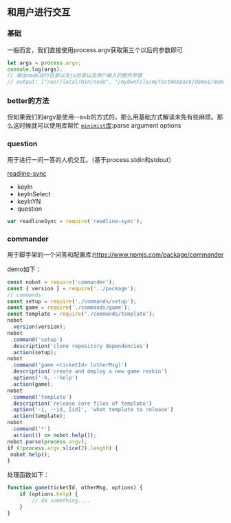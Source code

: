 
## 和用户进行交互
### 基础
一般而言，我们直接使用process.argv获取第三个以后的参数即可
``` javascript
let args = process.argv;
console.log(args);
// 输出node运行目录以及js目录以及用户输入的额外参数
// output: ["/usr/local/bin/node", "/myOwnFile/myTestWebpack/demo1/demoProcess.js"]
```

### better的方法
但如果我们的argv是使用--a=b的方式的，那么用基础方式解读未免有些麻烦。那么这时候就可以使用库帮忙
[`minimist`库](https://www.npmjs.com/package/minimist):parse argument options

### question
用于进行一问一答的人机交互。（基于process.stdin和stdout）

[readline-sync](https://www.npmjs.com/package/readline-sync)
- keyIn
- keyInSelect
- keyInYN
- question
``` javascript
var readlineSync = require('readline-sync');
```

### commander
用于脚手架的一个问答和配置库:https://www.npmjs.com/package/commander

demo如下：
``` javascript
const nobot = require('commander');
const { version } = require('../package');
// commands
const setup = require('./commands/setup');
const game = require('./commands/game');
const template = require('./commands/template');
nobot
 .version(version);
nobot
 .command('setup')
 .description('clone repository dependencies')
 .action(setup);
nobot
 .command('game <ticketId> [otherMsg]')
 .description('create and deploy a new game reskin')
 .options('-h, --help')
 .action(game);
nobot
 .command('template')
 .description('release core files of template')
 .option('-i, --id, [id]', 'what template to release')
 .action(template);
nobot
 .command('*')
 .action(() => nobot.help());
nobot.parse(process.argv);
if (!process.argv.slice(2).length) {
 nobot.help();
}
```

处理函数如下：
```javascript
function game(ticketId, otherMsg, options) {
    if (options.help) {
        // do something....
    }
}
```